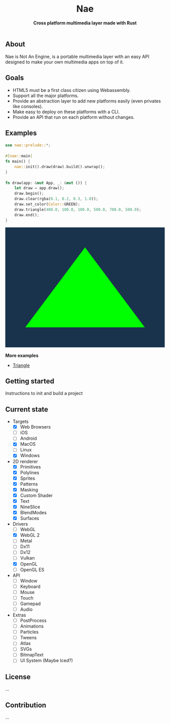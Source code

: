 <h1 align="center">Nae</h1>
<div align="center">
 <strong>
   Cross platform multimedia layer made with Rust
 </strong>
</div>

<br />

## About
Nae is Not An Engine, is a portable multimedia layer with an easy API designed to make your own multimedia apps on top of it.

## Goals
- HTML5 must be a first class citizen using Webassembly.
- Support all the major platforms.
- Provide an abstraction layer to add new platforms easily (even privates like consoles). 
- Make easy to deploy on these platforms with a CLI.
- Provide an API that run on each platform without changes.

## Examples
```rust 
use nae::prelude::*;

#[nae::main]
fn main() {
    nae::init().draw(draw).build().unwrap();
}

fn draw(app: &mut App, _: &mut ()) {
    let draw = app.draw();
    draw.begin();
    draw.clear(rgba(0.1, 0.2, 0.3, 1.0));
    draw.set_color(Color::GREEN);
    draw.triangle(400.0, 100.0, 100.0, 500.0, 700.0, 500.0);
    draw.end();
}

```
![Triangle](./assets/triangle.png)

**More examples**
- [Triangle](https://github.com/Nazariglez/nae/blob/master/examples/triangle.rs)

## Getting started
Instructions to init and build a project

## Current state
- Targets
    - [x] Web Browsers
    - [ ] iOS
    - [ ] Android
    - [x] MacOS
    - [ ] Linux 
    - [x] Windows
- 2D renderer
    - [x] Primitives
    - [x] Polylines
    - [x] Sprites
    - [x] Patterns
    - [x] Masking
    - [x] Custom Shader
    - [x] Text
    - [x] NineSlice
    - [x] BlendModes
    - [x] Surfaces
- Drivers
    - [ ] WebGL
    - [x] WebGL 2
    - [ ] Metal
    - [ ] Dx11
    - [ ] Dx12
    - [ ] Vulkan
    - [x] OpenGL
    - [ ] OpenGL ES
- API 
    - [ ] Window
    - [ ] Keyboard
    - [ ] Mouse
    - [ ] Touch
    - [ ] Gamepad
    - [ ] Audio
- Extras
    - [ ] PostProcess 
    - [ ] Animations
    - [ ] Particles
    - [ ] Tweens
    - [ ] Atlas
    - [ ] SVGs
    - [ ] BitmapText
    - [ ] UI System (Maybe Iced?)

## License
...

## Contribution
...

